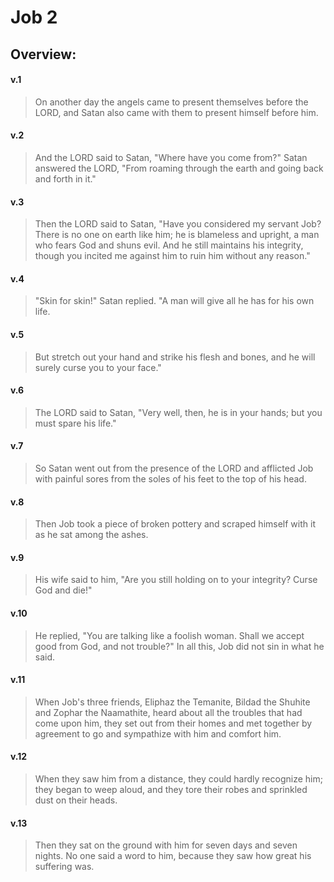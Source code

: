 # Job 2

## Overview:


#### v.1
>On another day the angels came to present themselves before the LORD, and Satan also came with them to present himself before him.

#### v.2
>And the LORD said to Satan, "Where have you come from?" Satan answered the LORD, "From roaming through the earth and going back and forth in it."

#### v.3
>Then the LORD said to Satan, "Have you considered my servant Job? There is no one on earth like him; he is blameless and upright, a man who fears God and shuns evil. And he still maintains his integrity, though you incited me against him to ruin him without any reason."

#### v.4
>"Skin for skin!" Satan replied. "A man will give all he has for his own life.

#### v.5
>But stretch out your hand and strike his flesh and bones, and he will surely curse you to your face."

#### v.6
>The LORD said to Satan, "Very well, then, he is in your hands; but you must spare his life."

#### v.7
>So Satan went out from the presence of the LORD and afflicted Job with painful sores from the soles of his feet to the top of his head.

#### v.8
>Then Job took a piece of broken pottery and scraped himself with it as he sat among the ashes.

#### v.9
>His wife said to him, "Are you still holding on to your integrity? Curse God and die!"

#### v.10
>He replied, "You are talking like a foolish woman. Shall we accept good from God, and not trouble?" In all this, Job did not sin in what he said.

#### v.11
>When Job's three friends, Eliphaz the Temanite, Bildad the Shuhite and Zophar the Naamathite, heard about all the troubles that had come upon him, they set out from their homes and met together by agreement to go and sympathize with him and comfort him.

#### v.12
>When they saw him from a distance, they could hardly recognize him; they began to weep aloud, and they tore their robes and sprinkled dust on their heads.

#### v.13
>Then they sat on the ground with him for seven days and seven nights. No one said a word to him, because they saw how great his suffering was.

